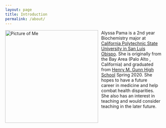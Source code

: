 ```yaml
---
layout: page
title: Introduction
permalink: /about/
---
```


<img src="{{alyssapama.github.io}}/images/IMG_6317.jpg" alt="Picture of Me" width="300" 
style="float: left; margin-top: 0px; margin-right: 10px" /> 

Alyssa Pama is a 2nd year Biochemistry major at [California Polytechnic State University in San Luis Obispo](https://chemistry.calpoly.edu/). She is originally from the Bay Area (Palo Alto , California) and graduated from [Henry M. Gunn High School](https://gunn.pausd.org/) Spring 2020. She hopes to have a future career in medicine and help combat health disparities. She also has an interest in teaching and would consider teaching in the later future. 














